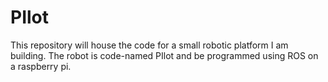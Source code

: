 PIlot
=====

This repository will house the code for a small robotic platform I am building.  The robot is code-named PIlot and be programmed using ROS on a raspberry pi.
